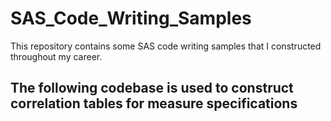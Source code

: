 # SAS_Code_Writing_Samples
This repository contains some SAS code writing samples that I constructed throughout my career.


## The following codebase is used to construct correlation tables for measure specifications
